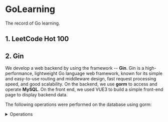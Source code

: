 # GoLearning
The record of Go learning.

## 1. LeetCode Hot 100

## 2. Gin

We develop a web backend by using the framework -- **Gin**. Gin is a high-performance, lightweight Go language web framework, known for its simple and easy-to-use routing and middleware design, fast request processing speed, and good scalability. On the backend, we use **gorm** to access and operate **MySQL**.
On the front end, we used VUE3 to build a simple front-end page to display backend data.

The following operations were performed on the database using gorm:

<details><summary>Operations</summary>
<table>
    <thead>
        <tr>
            <th>API</th>
            <th>Database Operation</th>
        </tr>
    </thead>
    <tbody>
        <tr>
            <td>Login</td>
            <td>Select</td>
        </tr>
        <tr>
            <td>GetAllBlogsById</td>
            <td>Select</td>
        </tr>
        <tr>
            <td>addBlog</td>
            <td>Insert</td>
        </tr>
        <tr>
            <td>deleteBlog</td>
            <td>Delete</td>
        </tr>
    </tbody>
</table>
</details>

